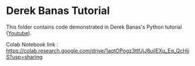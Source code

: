 # Derek Banas Tutorial

This folder contains code demonstrated in Derek Banas's Python tutorial ([Youtube](https://www.youtube.com/watch?v=N4mEzFDjqtA&t=960s)).

Colab Notebook link : https://colab.research.google.com/drive/1aqtOPogz3ttfJjJ8uilEXu_Eq_QcHjjS?usp=sharing
